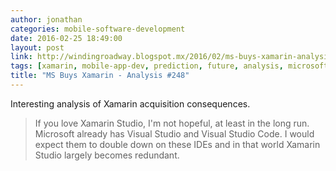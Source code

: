 ```yaml
---
author: jonathan
categories: mobile-software-development
date: 2016-02-25 18:49:00
layout: post
link: http://windingroadway.blogspot.mx/2016/02/ms-buys-xamarin-analysis-248.html
tags: [xamarin, mobile-app-dev, prediction, future, analysis, microsoft]
title: "MS Buys Xamarin - Analysis #248"
---
```

Interesting analysis of Xamarin acquisition consequences.

> If  you love Xamarin Studio, I'm not hopeful, at least in the long run. Microsoft already has Visual Studio and Visual Studio Code. I would expect them to double down on these IDEs and in that world Xamarin Studio largely becomes redundant.
